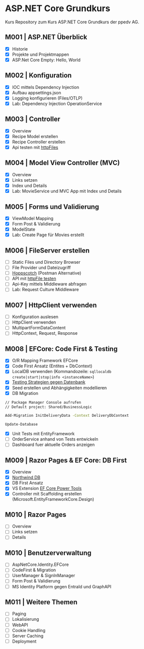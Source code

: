 # ASP.NET Core Grundkurs

Kurs Repository zum Kurs ASP.NET Core Grundkurs der ppedv AG.

## M001 | ASP.NET Überblick

-   [x] Historie
-   [x] Projekte und Projektmappen
-   [x] ASP.Net Core Empty: Hello, World

## M002 | Konfiguration

-   [x] IOC mittels Dependency Injection
-   [x] Aufbau appsettings.json
-   [x] Logging konfigurieren (Files/OTLP)
-   [x] Lab: Dependency Injection OperationService

## M003 | Controller

-   [x] Overview
-   [x] Recipe Model erstellen
-   [x] Recipe Controller erstellen
-   [x] Api testen mit [httpFiles](https://learn.microsoft.com/en-us/aspnet/core/test/http-files)

## M004 | Model View Controller (MVC)

-   [x] Overview
-   [x] Links setzen
-   [x] Index und Details
-   [x] Lab: MovieService und MVC App mit Index und Details

## M005 | Forms und Validierung

-   [x] ViewModel Mapping
-   [x] Form Post & Validierung
-   [x] ModelState
-   [x] Lab: Create Page für Movies erstellt

## M006 | FileServer erstellen

-   [ ] Static Files und Directory Browser
-   [ ] File Provider und Dateizugriff
-   [ ] [Hoppscotch](https://hoppscotch.io/) (Postman Alternative)
-   [ ] API mit [httpFile testen](https://learn.microsoft.com/de-de/aspnet/core/test/http-files)
-   [ ] Api-Key mittels Middleware abfragen
-   [ ] Lab: Request Culture Middleware

## M007 | HttpClient verwenden

-   [ ] Konfiguration auslesen
-   [ ] HttpClient verwenden
-   [ ] MultipartFormDataContent
-   [ ] HttpContext, Request, Response

## M008 | EFCore: Code First & Testing

-   [x] O/R Mapping Framework EFCore
-   [x] Code First Ansatz (Entites + DbContext)
-   [x] LocalDB verwenden (Kommandozeile: `sqllocaldb create|start|stop|info <instanceName>`)
-   [x] [Testing Strategien gegen Datenbank](https://learn.microsoft.com/de-de/ef/core/testing/)
-   [x] Seed erstellen und Abhängigkeiten modellieren
-   [x] DB Migration 

```bash
// Package Manager Console aufrufen
// Default project: Shared/BusinessLogic

Add-Migration InitDeliveryData -Context DeliveryDbContext

Update-Database

```

-   [x] Unit Tests mit EntityFramework
-   [ ] OrderService anhand von Tests entwickeln
-   [ ] Dashboard fuer aktuelle Orders anzeigen

## M009 | Razor Pages & EF Core: DB First

-   [x] Overview
-   [x] [Northwind DB](https://github.com/microsoft/sql-server-samples/blob/master/samples/databases/northwind-pubs/instnwnd.sql)
-   [x] DB First Ansatz
-   [x] VS Extension [EF Core Power Tools](https://marketplace.visualstudio.com/items?itemName=ErikEJ.EFCorePowerTools)
-   [x] Controller mit Scaffolding erstellen (Microsoft.EntityFrameworkCore.Design)

## M010 | Razor Pages

-   [ ] Overview
-   [ ] Links setzen
-   [ ] Details

## M010 | Benutzerverwaltung

-   [ ] AspNetCore.Identity.EFCore
-   [ ] CodeFirst & Migration
-   [ ] UserManager & SignInManager
-   [ ] Form Post & Validierung
-   [ ] MS Identity Platform gegen EntraId und GraphAPI

## M011 | Weitere Themen

-   [ ] Paging
-   [ ] Lokalisierung
-   [ ] WebAPI
-   [ ] Cookie Handling
-   [ ] Server Caching
-   [ ] Deployment 
